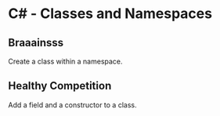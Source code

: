 # C# - Classes and Namespaces

## Braaainsss
Create a class within a namespace.

## Healthy Competition
Add a field and a constructor to a class.
